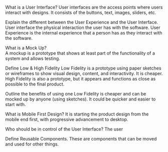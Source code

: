 What is a User Interface? 
User interfaces are the access points where users interact with designs.  It consists of the buttons, text, images, sliders, etc.


Explain the different between the User Experience and the User Interface. 
User interface the physical interaction the user has with the software.  User Experience is the internal experience that a person has as they interact with the software.

What is a Mock Up?  
A mockup is a prototype that shows at least part of the functionality of a system and allows testing.

Define Low & High Fidelity 
Low Fidelity is a prototype using paper sketches or wireframes to show visual design, content, and interactivity.  It is cheaper.  High Fidelity is also a prototype, but it appears and functions as close as possible to the final product.  

Outline the benefits of using one 
Low Fidelity is cheaper and can be mocked up by anyone (using sketches).  It could be quicker and easier to start with.

What is Mobile First Design? 
It is starting the product design from the mobile end first, with progressive advancement to desktop.

Who should be in control of the User Interface? 
The user

Define Reusable Components. 
These are components that can be moved and used for other things.